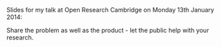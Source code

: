 Slides for my talk at Open Research Cambridge on Monday 13th January 2014:

Share the problem as well as the product - let the public help with your research.